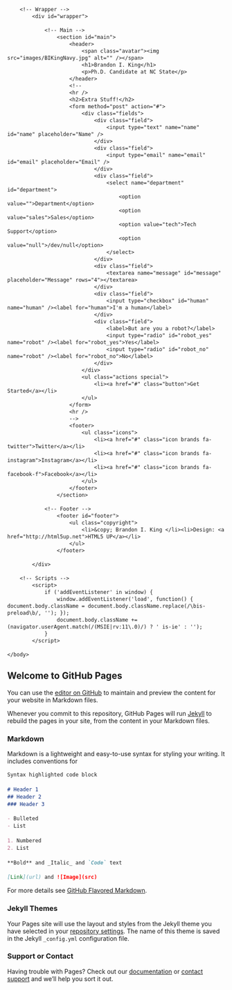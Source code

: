 <!DOCTYPE HTML>
<!--
	Identity by HTML5 UP
	html5up.net | @ajlkn
	Free for personal and commercial use under the CCA 3.0 license (html5up.net/license)
-->
<html>
	<head>
		<title>Identity by HTML5 UP</title>
		<meta charset="utf-8" />
		<meta name="viewport" content="width=device-width, initial-scale=1, user-scalable=no" />
		<link rel="stylesheet" href="assets/css/main.css" />
		<noscript><link rel="stylesheet" href="assets/css/noscript.css" /></noscript>
	</head>
	<body class="is-preload">

		<!-- Wrapper -->
			<div id="wrapper">

				<!-- Main -->
					<section id="main">
						<header>
							<span class="avatar"><img src="images/BIKingNavy.jpg" alt="" /></span>
                            <h1>Brandon I. King</h1>
                            <p>Ph.D. Candidate at NC State</p>
						</header>
						<!--
						<hr />
						<h2>Extra Stuff!</h2>
						<form method="post" action="#">
							<div class="fields">
								<div class="field">
									<input type="text" name="name" id="name" placeholder="Name" />
								</div>
								<div class="field">
									<input type="email" name="email" id="email" placeholder="Email" />
								</div>
								<div class="field">
									<select name="department" id="department">
										<option value="">Department</option>
										<option value="sales">Sales</option>
										<option value="tech">Tech Support</option>
										<option value="null">/dev/null</option>
									</select>
								</div>
								<div class="field">
									<textarea name="message" id="message" placeholder="Message" rows="4"></textarea>
								</div>
								<div class="field">
									<input type="checkbox" id="human" name="human" /><label for="human">I'm a human</label>
								</div>
								<div class="field">
									<label>But are you a robot?</label>
									<input type="radio" id="robot_yes" name="robot" /><label for="robot_yes">Yes</label>
									<input type="radio" id="robot_no" name="robot" /><label for="robot_no">No</label>
								</div>
							</div>
							<ul class="actions special">
								<li><a href="#" class="button">Get Started</a></li>
							</ul>
						</form>
						<hr />
						-->
						<footer>
							<ul class="icons">
								<li><a href="#" class="icon brands fa-twitter">Twitter</a></li>
								<li><a href="#" class="icon brands fa-instagram">Instagram</a></li>
								<li><a href="#" class="icon brands fa-facebook-f">Facebook</a></li>
							</ul>
						</footer>
					</section>

				<!-- Footer -->
					<footer id="footer">
						<ul class="copyright">
                            <li>&copy; Brandon I. King </li><li>Design: <a href="http://html5up.net">HTML5 UP</a></li>
						</ul>
					</footer>

			</div>

		<!-- Scripts -->
			<script>
				if ('addEventListener' in window) {
					window.addEventListener('load', function() { document.body.className = document.body.className.replace(/\bis-preload\b/, ''); });
					document.body.className += (navigator.userAgent.match(/(MSIE|rv:11\.0)/) ? ' is-ie' : '');
				}
			</script>

	</body>
</html>


## Welcome to GitHub Pages

You can use the [editor on GitHub](https://github.com/bking2415/brandoniking.github.io/edit/master/index.md) to maintain and preview the content for your website in Markdown files.

Whenever you commit to this repository, GitHub Pages will run [Jekyll](https://jekyllrb.com/) to rebuild the pages in your site, from the content in your Markdown files.

### Markdown

Markdown is a lightweight and easy-to-use syntax for styling your writing. It includes conventions for

```markdown
Syntax highlighted code block

# Header 1
## Header 2
### Header 3

- Bulleted
- List

1. Numbered
2. List

**Bold** and _Italic_ and `Code` text

[Link](url) and ![Image](src)
```

For more details see [GitHub Flavored Markdown](https://guides.github.com/features/mastering-markdown/).

### Jekyll Themes

Your Pages site will use the layout and styles from the Jekyll theme you have selected in your [repository settings](https://github.com/bking2415/brandoniking.github.io/settings). The name of this theme is saved in the Jekyll `_config.yml` configuration file.

### Support or Contact

Having trouble with Pages? Check out our [documentation](https://help.github.com/categories/github-pages-basics/) or [contact support](https://github.com/contact) and we’ll help you sort it out.
